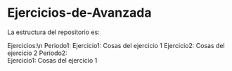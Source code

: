 # Ejercicios-de-Avanzada

La estructura del repositorio es:

Ejercicios:\n
  Periodo1:
    Ejercicio1:
      Cosas del ejercicio 1
    Ejercicio2:
      Cosas del ejercicio 2
  Periodo2:  
    Ejercicio1:
      Cosas del ejercicio 1
